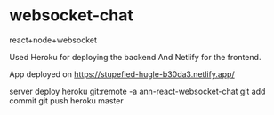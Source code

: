 # websocket-chat
react+node+websocket

Used Heroku for deploying the backend
And Netlify for the frontend. 

App deployed on https://stupefied-hugle-b30da3.netlify.app/

server deploy
heroku git:remote -a ann-react-websocket-chat
git add commit
git push heroku master

